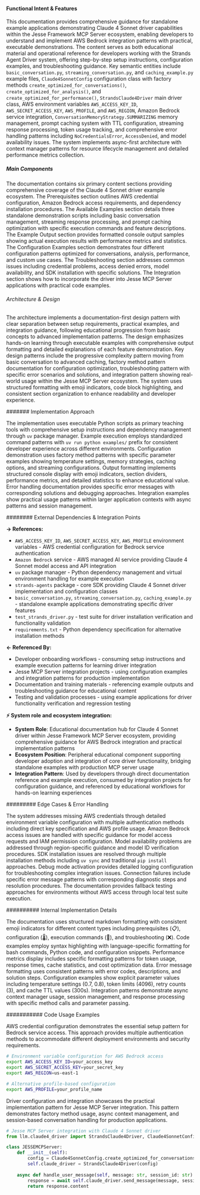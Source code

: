 <!-- CACHE_METADATA_START -->
<!-- Source File: {PROJECT_ROOT}/jesse-framework-mcp/jesse_framework_mcp/llm/strands_agent_driver/examples/README.md -->
<!-- Cached On: 2025-07-05T14:11:20.928576 -->
<!-- Source Modified: 2025-07-01T08:59:29.237995 -->
<!-- Cache Version: 1.0 -->
<!-- CACHE_METADATA_END -->

#### Functional Intent & Features

This documentation provides comprehensive guidance for standalone example applications demonstrating Claude 4 Sonnet driver capabilities within the Jesse Framework MCP Server ecosystem, enabling developers to understand and implement AWS Bedrock integration patterns with practical, executable demonstrations. The content serves as both educational material and operational reference for developers working with the Strands Agent Driver system, offering step-by-step setup instructions, configuration examples, and troubleshooting guidance. Key semantic entities include `basic_conversation.py`, `streaming_conversation.py`, and `caching_example.py` example files, `Claude4SonnetConfig` configuration class with factory methods `create_optimized_for_conversations()`, `create_optimized_for_analysis()`, and `create_optimized_for_performance()`, `StrandsClaude4Driver` main driver class, AWS environment variables `AWS_ACCESS_KEY_ID`, `AWS_SECRET_ACCESS_KEY`, `AWS_PROFILE`, and `AWS_REGION`, Amazon Bedrock service integration, `ConversationMemoryStrategy.SUMMARIZING` memory management, prompt caching system with TTL configuration, streaming response processing, token usage tracking, and comprehensive error handling patterns including `NoCredentialsError`, `AccessDenied`, and model availability issues. The system implements async-first architecture with context manager patterns for resource lifecycle management and detailed performance metrics collection.

##### Main Components

The documentation contains six primary content sections providing comprehensive coverage of the Claude 4 Sonnet driver example ecosystem. The Prerequisites section outlines AWS credential configuration, Amazon Bedrock access requirements, and dependency installation procedures. The Available Examples section details three standalone demonstration scripts including basic conversation management, streaming response processing, and prompt caching optimization with specific execution commands and feature descriptions. The Example Output section provides formatted console output samples showing actual execution results with performance metrics and statistics. The Configuration Examples section demonstrates four different configuration patterns optimized for conversations, analysis, performance, and custom use cases. The Troubleshooting section addresses common issues including credential problems, access denied errors, model availability, and SDK installation with specific solutions. The Integration section shows how to incorporate the driver into Jesse MCP Server applications with practical code examples.

###### Architecture & Design

The architecture implements a documentation-first design pattern with clear separation between setup requirements, practical examples, and integration guidance, following educational progression from basic concepts to advanced implementation patterns. The design emphasizes hands-on learning through executable examples with comprehensive output formatting and detailed explanations of each feature demonstration. Key design patterns include the progressive complexity pattern moving from basic conversation to advanced caching, factory method pattern documentation for configuration optimization, troubleshooting pattern with specific error scenarios and solutions, and integration pattern showing real-world usage within the Jesse MCP Server ecosystem. The system uses structured formatting with emoji indicators, code block highlighting, and consistent section organization to enhance readability and developer experience.

####### Implementation Approach

The implementation uses executable Python scripts as primary teaching tools with comprehensive setup instructions and dependency management through `uv` package manager. Example execution employs standardized command patterns with `uv run python examples/` prefix for consistent developer experience across different environments. Configuration demonstration uses factory method patterns with specific parameter examples showing temperature settings, memory strategies, caching options, and streaming configurations. Output formatting implements structured console display with emoji indicators, section dividers, performance metrics, and detailed statistics to enhance educational value. Error handling documentation provides specific error messages with corresponding solutions and debugging approaches. Integration examples show practical usage patterns within larger application contexts with async patterns and session management.

######## External Dependencies & Integration Points

**→ References:**
- `AWS_ACCESS_KEY_ID`, `AWS_SECRET_ACCESS_KEY`, `AWS_PROFILE` environment variables - AWS credential configuration for Bedrock service authentication
- `Amazon Bedrock` service - AWS managed AI service providing Claude 4 Sonnet model access and API integration
- `uv` package manager - Python dependency management and virtual environment handling for example execution
- `strands-agents` package - core SDK providing Claude 4 Sonnet driver implementation and configuration classes
- `basic_conversation.py`, `streaming_conversation.py`, `caching_example.py` - standalone example applications demonstrating specific driver features
- `test_strands_driver.py` - test suite for driver installation verification and functionality validation
- `requirements.txt` - Python dependency specification for alternative installation methods

**← Referenced By:**
- Developer onboarding workflows - consuming setup instructions and example execution patterns for learning driver integration
- Jesse MCP Server integration projects - using configuration examples and integration patterns for production implementation
- Documentation and training materials - referencing example outputs and troubleshooting guidance for educational content
- Testing and validation processes - using example applications for driver functionality verification and regression testing

**⚡ System role and ecosystem integration:**
- **System Role**: Educational documentation hub for Claude 4 Sonnet driver within Jesse Framework MCP Server ecosystem, providing comprehensive guidance for AWS Bedrock integration and practical implementation patterns
- **Ecosystem Position**: Peripheral educational component supporting developer adoption and integration of core driver functionality, bridging standalone examples with production MCP server usage
- **Integration Pattern**: Used by developers through direct documentation reference and example execution, consumed by integration projects for configuration guidance, and referenced by educational workflows for hands-on learning experiences

######### Edge Cases & Error Handling

The system addresses missing AWS credentials through detailed environment variable configuration with multiple authentication methods including direct key specification and AWS profile usage. Amazon Bedrock access issues are handled with specific guidance for model access requests and IAM permission configuration. Model availability problems are addressed through region-specific guidance and model ID verification procedures. SDK installation issues are resolved through multiple installation methods including `uv sync` and traditional `pip install` approaches. Debug mode activation provides detailed logging configuration for troubleshooting complex integration issues. Connection failures include specific error message patterns with corresponding diagnostic steps and resolution procedures. The documentation provides fallback testing approaches for environments without AWS access through local test suite execution.

########## Internal Implementation Details

The documentation uses structured markdown formatting with consistent emoji indicators for different content types including prerequisites (📋), configuration (🌡️), execution commands (🚀), and troubleshooting (❌). Code examples employ syntax highlighting with language-specific formatting for bash commands, Python code, and configuration snippets. Performance metrics display includes specific formatting patterns for token usage, response times, cache statistics, and cost optimization data. Error message formatting uses consistent patterns with error codes, descriptions, and solution steps. Configuration examples show explicit parameter values including temperature settings (0.7, 0.8), token limits (4096), retry counts (3), and cache TTL values (300s). Integration patterns demonstrate async context manager usage, session management, and response processing with specific method calls and parameter passing.

########### Code Usage Examples

AWS credential configuration demonstrates the essential setup pattern for Bedrock service access. This approach provides multiple authentication methods to accommodate different deployment environments and security requirements.

```bash
# Environment variable configuration for AWS Bedrock access
export AWS_ACCESS_KEY_ID=your_access_key
export AWS_SECRET_ACCESS_KEY=your_secret_key
export AWS_REGION=us-east-1

# Alternative profile-based configuration
export AWS_PROFILE=your_profile_name
```

Driver configuration and integration showcases the practical implementation pattern for Jesse MCP Server integration. This pattern demonstrates factory method usage, async context management, and session-based conversation handling for production applications.

```python
# Jesse MCP Server integration with Claude 4 Sonnet driver
from llm.claude4_driver import StrandsClaude4Driver, Claude4SonnetConfig

class JESSEMCPServer:
    def __init__(self):
        config = Claude4SonnetConfig.create_optimized_for_conversations()
        self.claude_driver = StrandsClaude4Driver(config)
    
    async def handle_user_message(self, message: str, session_id: str):
        response = await self.claude_driver.send_message(message, session_id)
        return response.content
```
